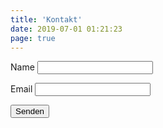 ```yaml
---
title: 'Kontakt'
date: 2019-07-01 01:21:23
page: true
---
```


<form name="contact" netlify>
  <p>
    <label>Name <input type="text" name="name" /></label>
  </p>
  <p>
    <label>Email <input type="email" name="email" /></label>
  </p>
  <p>
    <button type="submit">Senden</button>
  </p>
</form>
